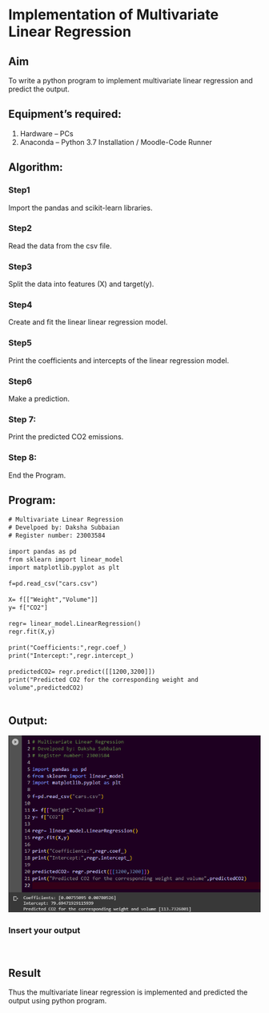 # Implementation of Multivariate Linear Regression
## Aim
To write a python program to implement multivariate linear regression and predict the output.
## Equipment’s required:
1.	Hardware – PCs
2.	Anaconda – Python 3.7 Installation / Moodle-Code Runner
## Algorithm:
### Step1
Import the pandas and scikit-learn libraries.

### Step2
Read the data from the csv file.

### Step3
Split the data into features (X) and target(y).
### Step4
Create and fit the linear linear regression model.
### Step5
Print the coefficients and intercepts of the linear regression model.
### Step6
Make a prediction.
### Step 7:
Print the predicted CO2 emissions.
### Step 8:
End the Program.
## Program:
```
# Multivariate Linear Regression
# Develpoed by: Daksha Subbaian
# Register number: 23003584

import pandas as pd
from sklearn import linear_model
import matplotlib.pyplot as plt

f=pd.read_csv("cars.csv")

X= f[["Weight","Volume"]]
y= f["CO2"]

regr= linear_model.LinearRegression()
regr.fit(X,y)

print("Coefficients:",regr.coef_)
print("Intercept:",regr.intercept_)

predictedCO2= regr.predict([[1200,3200]])
print("Predicted CO2 for the corresponding weight and volume",predictedCO2)


```
## Output:
![output](/output.png)

### Insert your output

<br>

## Result
Thus the multivariate linear regression is implemented and predicted the output using python program.